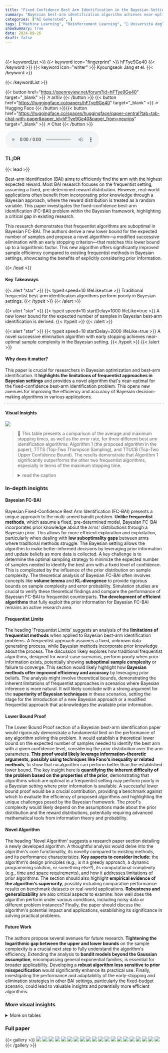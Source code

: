 ```yaml
---
title: "Fixed Confidence Best Arm Identification in the Bayesian Setting"
summary: "Bayesian best-arm identification algorithm achieves near-optimal sample complexity by incorporating an early-stopping criterion."
categories: ["AI Generated", ]
tags: ["Machine Learning", "Reinforcement Learning", "🏢 Universitá degli Studi di Milano",]
showSummary: true
date: 2024-09-26
draft: false
---
```


<br>

{{< keywordList >}}
{{< keyword icon="fingerprint" >}} hFTye9Ge40 {{< /keyword >}}
{{< keyword icon="writer" >}} Kyoungseok Jang et el. {{< /keyword >}}
 
{{< /keywordList >}}

{{< button href="https://openreview.net/forum?id=hFTye9Ge40" target="_blank" >}}
↗ arXiv
{{< /button >}}
{{< button href="https://huggingface.co/papers/hFTye9Ge40" target="_blank" >}}
↗ Hugging Face
{{< /button >}}{{< button href="https://huggingface.co/spaces/huggingface/paper-central?tab=tab-chat-with-paper&paper_id=hFTye9Ge40&paper_from=neurips" target="_blank" >}}
↗ Chat
{{< /button >}}




<audio controls>
    <source src="https://ai-paper-reviewer.com/hFTye9Ge40/podcast.wav" type="audio/wav">
    Your browser does not support the audio element.
</audio>


### TL;DR


{{< lead >}}

Best-arm identification (BAI) aims to efficiently find the arm with the highest expected reward.  Most BAI research focuses on the frequentist setting, assuming a fixed, pre-determined reward distribution. However, real-world applications often benefit from incorporating prior knowledge through a Bayesian approach, where the reward distribution is treated as a random variable.  This paper investigates the fixed-confidence best-arm identification (FC-BAI) problem within the Bayesian framework, highlighting a critical gap in existing research.

This research demonstrates that frequentist algorithms are suboptimal in Bayesian FC-BAI.  The authors derive a new lower bound for the expected number of samples and propose a novel algorithm—a modified successive elimination with an early stopping criterion—that matches this lower bound up to a logarithmic factor. This new algorithm offers significantly improved sample efficiency compared to existing frequentist methods in Bayesian settings, showcasing the benefits of explicitly considering prior information.

{{< /lead >}}


#### Key Takeaways

{{< alert "star" >}}
{{< typeit speed=10 lifeLike=true >}} Traditional frequentist best-arm identification algorithms perform poorly in Bayesian settings. {{< /typeit >}}
{{< /alert >}}

{{< alert "star" >}}
{{< typeit speed=10 startDelay=1000 lifeLike=true >}} A new lower bound for the expected number of samples in Bayesian best-arm identification is derived. {{< /typeit >}}
{{< /alert >}}

{{< alert "star" >}}
{{< typeit speed=10 startDelay=2000 lifeLike=true >}} A novel successive elimination algorithm with early stopping achieves near-optimal sample complexity in the Bayesian setting. {{< /typeit >}}
{{< /alert >}}

#### Why does it matter?
This paper is crucial for researchers in Bayesian optimization and best-arm identification.  It **highlights the limitations of frequentist approaches in Bayesian settings** and provides a novel algorithm that's near-optimal for the fixed-confidence best-arm identification problem. This opens new avenues for improving the efficiency and accuracy of Bayesian decision-making algorithms in various applications.

------
#### Visual Insights





![](https://ai-paper-reviewer.com/hFTye9Ge40/tables_9_1.jpg)

> 🔼 This table presents a comparison of the average and maximum stopping times, as well as the error rate, for three different best arm identification algorithms: Algorithm 1 (the proposed algorithm in the paper), TTTS (Top-Two Thompson Sampling), and TTUCB (Top-Two Upper Confidence Bound).  The results demonstrate that Algorithm 1 significantly outperforms the other two frequentist algorithms, especially in terms of the maximum stopping time.
> <details>
> <summary>read the caption</summary>
> Table 1: Comparison of two top-two algorithms and Algorithm 1.
> </details>





### In-depth insights


#### Bayesian FC-BAI
Bayesian Fixed-Confidence Best Arm Identification (FC-BAI) presents a unique approach to the multi-armed bandit problem.  **Unlike frequentist methods**, which assume a fixed, pre-determined model, Bayesian FC-BAI incorporates prior knowledge about the arms' distributions through a Bayesian prior. This allows for more efficient exploration and exploitation, particularly when dealing with **low suboptimality gaps** between arms where traditional methods struggle. The Bayesian setting allows the algorithm to make better-informed decisions by leveraging prior information and update beliefs as more data is collected.  A key challenge is to determine the optimal sampling strategy to minimize the expected number of samples needed to identify the best arm with a fixed level of confidence. This is complicated by the influence of the prior distribution on sample complexity. The theoretical analysis of Bayesian FC-BAI often involves concepts like **volume lemma** and **KL-divergence** to provide rigorous bounds on sample complexity and error probability.  Simulation studies are crucial to verify these theoretical findings and compare the performance of Bayesian FC-BAI to frequentist counterparts. **The development of efficient algorithms** that fully exploit the prior information for Bayesian FC-BAI remains an active research area.

#### Frequentist Limits
The heading 'Frequentist Limits' suggests an analysis of the **limitations of frequentist methods** when applied to Bayesian best-arm identification problems.  A frequentist approach assumes a fixed, unknown data-generating process, while Bayesian methods incorporate prior knowledge about the process.  The discussion likely explores how traditional frequentist algorithms, designed for worst-case scenarios, perform poorly when prior information exists, potentially showing **suboptimal sample complexity** or failure to converge.  This section would likely highlight how **Bayesian methods offer improved efficiency and accuracy** by leveraging prior beliefs. The analysis might involve theoretical bounds, demonstrating the inherent limitations of frequentist approaches in scenarios where Bayesian inference is more natural.  It will likely conclude with a strong argument for the **superiority of Bayesian techniques** in these scenarios, setting the stage for the introduction of a new Bayesian approach or a modified frequentist approach that acknowledges the available prior information.

#### Lower Bound Proof
The Lower Bound Proof section of a Bayesian best-arm identification paper would rigorously demonstrate a fundamental limit on the performance of any algorithm solving this problem.  It would establish a theoretical lower bound on the expected number of samples needed to identify the best arm with a given confidence level, considering the prior distribution over the arm parameters. **This proof would likely leverage information-theoretic arguments, possibly using techniques like Fano's inequality or related methods**, to show that no algorithm can perform better than the established lower bound. The key insight here is **quantifying the inherent difficulty of the problem based on the properties of the prior**, demonstrating that algorithms which are optimal in a frequentist setting may perform poorly in a Bayesian setting where prior information is available.  A successful lower bound proof would be a crucial contribution, providing a benchmark against which to evaluate the efficiency of proposed algorithms and highlighting the unique challenges posed by the Bayesian framework.  The proof's complexity would likely depend on the assumptions made about the prior distribution and the reward distributions, potentially requiring advanced mathematical tools from information theory and probability.

#### Novel Algorithm
The heading 'Novel Algorithm' suggests a research paper section detailing a newly developed algorithm.  A thoughtful analysis would delve into the algorithm's core functionality, its novelty compared to existing methods, and its performance characteristics.  **Key aspects to consider include:** the algorithm's design principles (e.g., is it a greedy approach, a dynamic programming solution, or something else?), its computational complexity (e.g., time and space requirements), and how it addresses limitations of prior algorithms. The section should also highlight **empirical evidence of the algorithm's superiority**, possibly including comparative performance results on benchmark datasets or real-world applications.  **Robustness and generalizability** are also critical aspects to examine: how well does the algorithm perform under various conditions, including noisy data or different problem instances? Finally, the paper should discuss the algorithm's potential impact and applications, establishing its significance in solving practical problems.

#### Future Work
The authors propose several avenues for future research.  **Tightening the logarithmic gap between the upper and lower bounds** on the sample complexity is a crucial next step to fully understand the algorithm's efficiency. Extending the analysis to **bandit models beyond the Gaussian assumption**, encompassing general exponential families, is essential for broader applicability.  Developing a **robust algorithm less sensitive to prior misspecification** would significantly enhance its practical use.  Finally, investigating the performance and adaptability of the early-stopping and elimination strategies in other BAI settings, particularly the fixed-budget scenario, could lead to valuable insights and potentially more efficient algorithms.


### More visual insights




<details>
<summary>More on tables
</summary>


![](https://ai-paper-reviewer.com/hFTye9Ge40/tables_9_2.jpg)
> 🔼 This table compares the performance of Algorithm 1 (Successive Elimination with Early Stopping) and its modification without the elimination process (NoElim).  The comparison focuses on the average (AVG) and maximum (MAX) stopping times, and the error rate (ERROR) of each algorithm.  The error rate represents the percentage of times the algorithm fails to correctly identify the best arm.  The results demonstrate the effectiveness of the elimination process in Algorithm 1, resulting in significantly reduced stopping times with comparable error rates.
> <details>
> <summary>read the caption</summary>
> Table 2: Comparison of Algorithm 1 and the no-elimination version of it.
> </details>

![](https://ai-paper-reviewer.com/hFTye9Ge40/tables_13_1.jpg)
> 🔼 This table compares the performance of Algorithm 1 (the proposed algorithm) against two existing top-two algorithms (TTTS and TTUCB) in a Bayesian setting for best arm identification.  The comparison focuses on the average and maximum stopping times, as well as the error rate (misidentification). The results demonstrate that the traditional frequentist approaches (TTTS and TTUCB) have significantly larger stopping times, especially the maximum stopping times, compared to Algorithm 1. This highlights the advantage of the proposed Bayesian approach for this problem.
> <details>
> <summary>read the caption</summary>
> Table 1: Comparison of two top-two algorithms and Algorithm 1.
> </details>

![](https://ai-paper-reviewer.com/hFTye9Ge40/tables_32_1.jpg)
> 🔼 This table compares the performance of Algorithm 1 (the proposed algorithm) against two existing top-two algorithms (TTTS and TTUCB) in terms of average stopping time, maximum stopping time, and error rate.  The results demonstrate that Algorithm 1 is significantly more efficient in terms of the number of samples required to achieve the desired confidence level. The high maximum stopping times for TTTS and TTUCB highlight their inefficiency in the Bayesian setting.
> <details>
> <summary>read the caption</summary>
> Table 1: Comparison of two top-two algorithms and Algorithm 1.
> </details>

![](https://ai-paper-reviewer.com/hFTye9Ge40/tables_33_1.jpg)
> 🔼 This table compares the performance of Algorithm 1 and TTUCB in a Bayesian setting with 10 arms.  The average and maximum stopping times, error rate, and computation time are shown. Note that TTUCB's maximum stopping time is capped at 10<sup>8</sup> due to time constraints.
> <details>
> <summary>read the caption</summary>
> Table 8: Multiple arms.
> </details>

</details>




### Full paper

{{< gallery >}}
<img src="https://ai-paper-reviewer.com/hFTye9Ge40/1.png" class="grid-w50 md:grid-w33 xl:grid-w25" />
<img src="https://ai-paper-reviewer.com/hFTye9Ge40/2.png" class="grid-w50 md:grid-w33 xl:grid-w25" />
<img src="https://ai-paper-reviewer.com/hFTye9Ge40/3.png" class="grid-w50 md:grid-w33 xl:grid-w25" />
<img src="https://ai-paper-reviewer.com/hFTye9Ge40/4.png" class="grid-w50 md:grid-w33 xl:grid-w25" />
<img src="https://ai-paper-reviewer.com/hFTye9Ge40/5.png" class="grid-w50 md:grid-w33 xl:grid-w25" />
<img src="https://ai-paper-reviewer.com/hFTye9Ge40/6.png" class="grid-w50 md:grid-w33 xl:grid-w25" />
<img src="https://ai-paper-reviewer.com/hFTye9Ge40/7.png" class="grid-w50 md:grid-w33 xl:grid-w25" />
<img src="https://ai-paper-reviewer.com/hFTye9Ge40/8.png" class="grid-w50 md:grid-w33 xl:grid-w25" />
<img src="https://ai-paper-reviewer.com/hFTye9Ge40/9.png" class="grid-w50 md:grid-w33 xl:grid-w25" />
<img src="https://ai-paper-reviewer.com/hFTye9Ge40/10.png" class="grid-w50 md:grid-w33 xl:grid-w25" />
<img src="https://ai-paper-reviewer.com/hFTye9Ge40/11.png" class="grid-w50 md:grid-w33 xl:grid-w25" />
<img src="https://ai-paper-reviewer.com/hFTye9Ge40/12.png" class="grid-w50 md:grid-w33 xl:grid-w25" />
<img src="https://ai-paper-reviewer.com/hFTye9Ge40/13.png" class="grid-w50 md:grid-w33 xl:grid-w25" />
<img src="https://ai-paper-reviewer.com/hFTye9Ge40/14.png" class="grid-w50 md:grid-w33 xl:grid-w25" />
<img src="https://ai-paper-reviewer.com/hFTye9Ge40/15.png" class="grid-w50 md:grid-w33 xl:grid-w25" />
<img src="https://ai-paper-reviewer.com/hFTye9Ge40/16.png" class="grid-w50 md:grid-w33 xl:grid-w25" />
<img src="https://ai-paper-reviewer.com/hFTye9Ge40/17.png" class="grid-w50 md:grid-w33 xl:grid-w25" />
<img src="https://ai-paper-reviewer.com/hFTye9Ge40/18.png" class="grid-w50 md:grid-w33 xl:grid-w25" />
<img src="https://ai-paper-reviewer.com/hFTye9Ge40/19.png" class="grid-w50 md:grid-w33 xl:grid-w25" />
<img src="https://ai-paper-reviewer.com/hFTye9Ge40/20.png" class="grid-w50 md:grid-w33 xl:grid-w25" />
{{< /gallery >}}